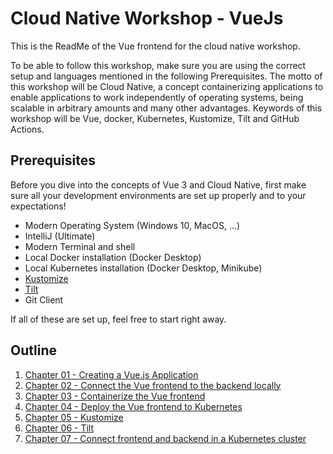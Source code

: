 # Cloud Native Workshop - VueJs

This is the ReadMe of the Vue frontend for the cloud native workshop.

To be able to follow this workshop, make sure you are using the correct setup and languages mentioned in the
following Prerequisites. The motto of this workshop will be Cloud Native, a concept containerizing applications to enable
applications to work independently of operating systems, being scalable in arbitrary amounts and many other advantages.
Keywords of this workshop will be Vue, docker, Kubernetes, Kustomize, Tilt and GitHub Actions.

## Prerequisites

Before you dive into the concepts of Vue 3 and Cloud Native, first make sure all your development
environments are set up properly and to your expectations!

- Modern Operating System (Windows 10, MacOS, ...)
- IntelliJ (Ultimate)
- Modern Terminal and shell
- Local Docker installation (Docker Desktop)
- Local Kubernetes installation (Docker Desktop, Minikube)
- [Kustomize](https://kubectl.docs.kubernetes.io/installation/kustomize/)
- [Tilt](https://docs.tilt.dev/install.html)
- Git Client

If all of these are set up, feel free to start right away.

## Outline

1) [Chapter 01 - Creating a Vue.js Application](chapter-1.md)
2) [Chapter 02 - Connect the Vue frontend to the backend locally](chapter-2.md)
3) [Chapter 03 - Containerize the Vue frontend](chapter-3.md)
4) [Chapter 04 - Deploy the Vue frontend to Kubernetes](chapter-4.md)
5) [Chapter 05 - Kustomize](chapter-5.md)
6) [Chapter 06 - Tilt](chapter-6.md)
7) [Chapter 07 - Connect frontend and backend in a Kubernetes cluster](chapter-7.md)














